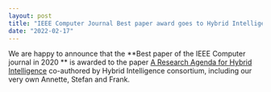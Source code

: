 ```yaml
---
layout: post
title: "IEEE Computer Journal Best paper award goes to Hybrid Intelligence"
date: "2022-02-17"
---
```


We are happy to announce that the **Best paper of the IEEE Computer journal in 2020 ** is awarded to the paper [A Research Agenda for Hybrid Intelligence](https://www-computer-org.vu-nl.idm.oclc.org/csdl/magazine/co/2020/08/09153877/1lUB5gL2CnS) co-authored by Hybrid Intelligence consortium, including our very own Annette, Stefan and Frank.

